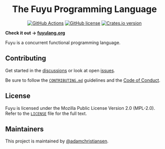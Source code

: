 <h1 align="center">The Fuyu Programming Language</h1>
<p align="center">
  <a href="https://github.com/fuyulang/fuyu/actions"><img src="https://img.shields.io/github/actions/workflow/status/fuyulang/fuyu/ci.yml?branch=main&style=flat-square" alt="GitHub Actions"></a>
  <a href="https://github.com/fuyulang/fuyu/blob/main/LICENSE"><img src="https://img.shields.io/github/license/fuyulang/fuyu?style=flat-square" alt="GitHub license"></a>
  <a href="https://crates.io/crates/fuyu"><img src="https://img.shields.io/crates/v/fuyu?style=flat-square" alt="Crates.io version"></a>
</p>

**Check it out &rarr; [fuyulang.org](https://fuyulang.org)**

Fuyu is a concurrent functional programming language.

## Contributing

Get started in the [discussions](https://github.com/orgs/fuyulang/discussions)
or look at open [issues](https://github.com/fuyulang/fuyu/issues).

Be sure to follow the [`CONTRIBUTING.md`](./CONTRIBUTING.md) guidelines and the
[Code of Conduct](https://github.com/fuyulang/fuyu?tab=coc-ov-file#readme).

## License

Fuyu is licensed under the Mozilla Public License Version 2.0 (MPL-2.0). Refer
to the [`LICENSE`](./LICENSE) file for the full text.

## Maintainers

This project is maintained by
[@adamchristiansen](https://github.com/adamchristiansen).
